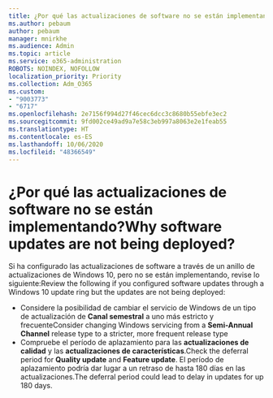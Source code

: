 ```yaml
---
title: ¿Por qué las actualizaciones de software no se están implementando?
ms.author: pebaum
author: pebaum
manager: mnirkhe
ms.audience: Admin
ms.topic: article
ms.service: o365-administration
ROBOTS: NOINDEX, NOFOLLOW
localization_priority: Priority
ms.collection: Adm_O365
ms.custom:
- "9003773"
- "6717"
ms.openlocfilehash: 2e7156f994d27f46cec6dcc3c8680b55ebfe3ec2
ms.sourcegitcommit: 9fd002ce49ad9a7e58c3eb997a8063e2e1feab55
ms.translationtype: HT
ms.contentlocale: es-ES
ms.lasthandoff: 10/06/2020
ms.locfileid: "48366549"
---
```

# <a name="why-software-updates-are-not-being-deployed"></a><span data-ttu-id="a6e1a-102">¿Por qué las actualizaciones de software no se están implementando?</span><span class="sxs-lookup"><span data-stu-id="a6e1a-102">Why software updates are not being deployed?</span></span>

<span data-ttu-id="a6e1a-103">Si ha configurado las actualizaciones de software a través de un anillo de actualizaciones de Windows 10, pero no se están implementando, revise lo siguiente:</span><span class="sxs-lookup"><span data-stu-id="a6e1a-103">Review the following if you configured software updates through a Windows 10 update ring but the updates are not being deployed:</span></span>  

- <span data-ttu-id="a6e1a-104">Considere la posibilidad de cambiar el servicio de Windows de un tipo de actualización de **Canal semestral** a uno más estricto y frecuente</span><span class="sxs-lookup"><span data-stu-id="a6e1a-104">Consider changing Windows servicing from a  **Semi-Annual Channel**  release type to a stricter, more frequent release type</span></span>  
- <span data-ttu-id="a6e1a-105">Compruebe el período de aplazamiento para las **actualizaciones de calidad** y las **actualizaciones de características**.</span><span class="sxs-lookup"><span data-stu-id="a6e1a-105">Check the deferral period for  **Quality update**  and  **Feature update**.</span></span> <span data-ttu-id="a6e1a-106">El período de aplazamiento podría dar lugar a un retraso de hasta 180 días en las actualizaciones.</span><span class="sxs-lookup"><span data-stu-id="a6e1a-106">The deferral period could lead to delay in updates for up 180 days.</span></span>
